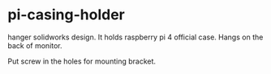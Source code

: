 # pi-casing-holder

hanger solidworks design. It holds raspberry pi 4 official case. Hangs on the back of monitor.

Put screw in the holes for mounting bracket.
